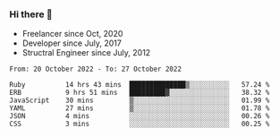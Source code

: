 ### Hi there 👋

- Freelancer since Oct, 2020
- Developer since July, 2017
- Structral Engineer since July, 2012

<!--START_SECTION:waka-->

```text
From: 20 October 2022 - To: 27 October 2022

Ruby          14 hrs 43 mins  ██████████████▒░░░░░░░░░░   57.24 %
ERB           9 hrs 51 mins   █████████▓░░░░░░░░░░░░░░░   38.32 %
JavaScript    30 mins         ▒░░░░░░░░░░░░░░░░░░░░░░░░   01.99 %
YAML          27 mins         ▒░░░░░░░░░░░░░░░░░░░░░░░░   01.78 %
JSON          4 mins          ░░░░░░░░░░░░░░░░░░░░░░░░░   00.26 %
CSS           3 mins          ░░░░░░░░░░░░░░░░░░░░░░░░░   00.25 %
```

<!--END_SECTION:waka-->
